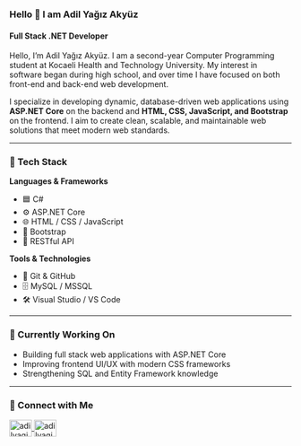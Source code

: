 ### Hello 👋 I am Adil Yağız Akyüz  
#### Full Stack .NET Developer  

Hello, I’m Adil Yağız Akyüz. I am a second-year Computer Programming student at Kocaeli Health and Technology University. My interest in software began during high school, and over time I have focused on both front-end and back-end web development.

I specialize in developing dynamic, database-driven web applications using **ASP.NET Core** on the backend and **HTML, CSS, JavaScript, and Bootstrap** on the frontend. I aim to create clean, scalable, and maintainable web solutions that meet modern web standards.

---

### 🧩 Tech Stack  
**Languages & Frameworks**  
- 🟦 C#  
- ⚙️ ASP.NET Core  
- 🌐 HTML / CSS / JavaScript  
- 🎨 Bootstrap 
- 📡 RESTful API  

**Tools & Technologies**  
- 🧰 Git & GitHub  
- 🗄️ MySQL / MSSQL  
- 🛠️ Visual Studio / VS Code  

---

### 🔭 Currently Working On  
- Building full stack web applications with ASP.NET Core  
- Improving frontend UI/UX with modern CSS frameworks  
- Strengthening SQL and Entity Framework knowledge  

---

### 🤝 Connect with Me  
<p align="left">
  <a href="https://linkedin.com/in/adilyagizakyuz" target="blank">
    <img align="center" src="https://raw.githubusercontent.com/rahuldkjain/github-profile-readme-generator/master/src/images/icons/Social/linked-in-alt.svg" alt="adilyagizakyuz" height="30" width="40" />
  </a>
  <a href="https://instagram.com/adilyagizakyuzz" target="blank">
    <img align="center" src="https://raw.githubusercontent.com/rahuldkjain/github-profile-readme-generator/master/src/images/icons/Social/instagram.svg" alt="adilyagizakyuzz" height="30" width="40" />
  </a>
</p>
